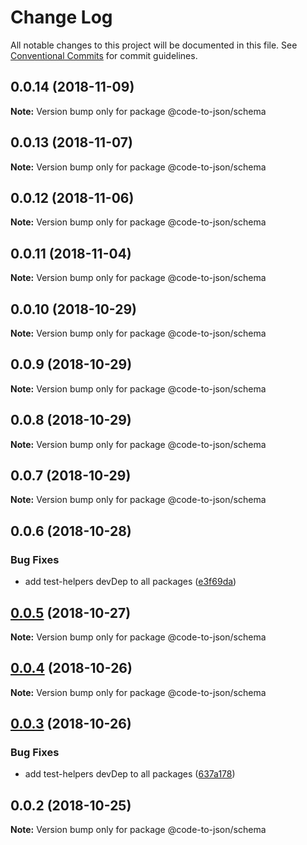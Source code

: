 # Change Log

All notable changes to this project will be documented in this file.
See [Conventional Commits](https://conventionalcommits.org) for commit guidelines.

## 0.0.14 (2018-11-09)

**Note:** Version bump only for package @code-to-json/schema





## 0.0.13 (2018-11-07)

**Note:** Version bump only for package @code-to-json/schema





## 0.0.12 (2018-11-06)

**Note:** Version bump only for package @code-to-json/schema





## 0.0.11 (2018-11-04)

**Note:** Version bump only for package @code-to-json/schema





## 0.0.10 (2018-10-29)

**Note:** Version bump only for package @code-to-json/schema





## 0.0.9 (2018-10-29)

**Note:** Version bump only for package @code-to-json/schema





## 0.0.8 (2018-10-29)

**Note:** Version bump only for package @code-to-json/schema





## 0.0.7 (2018-10-29)

**Note:** Version bump only for package @code-to-json/schema





## 0.0.6 (2018-10-28)


### Bug Fixes

* add test-helpers devDep to all packages ([e3f69da](https://github.com/mike-north/code-to-json/tree/master/packages/schema/commit/e3f69da))





## [0.0.5](https://github.com/mike-north/code-to-json/tree/master/packages/schema/compare/@code-to-json/schema@0.0.4...@code-to-json/schema@0.0.5) (2018-10-27)

**Note:** Version bump only for package @code-to-json/schema





## [0.0.4](https://github.com/mike-north/code-to-json/tree/master/packages/schema/compare/@code-to-json/schema@0.0.3...@code-to-json/schema@0.0.4) (2018-10-26)

**Note:** Version bump only for package @code-to-json/schema





## [0.0.3](https://github.com/mike-north/code-to-json/tree/master/packages/schema/compare/@code-to-json/schema@0.0.2...@code-to-json/schema@0.0.3) (2018-10-26)


### Bug Fixes

* add test-helpers devDep to all packages ([637a178](https://github.com/mike-north/code-to-json/tree/master/packages/schema/commit/637a178))





## 0.0.2 (2018-10-25)

**Note:** Version bump only for package @code-to-json/schema
